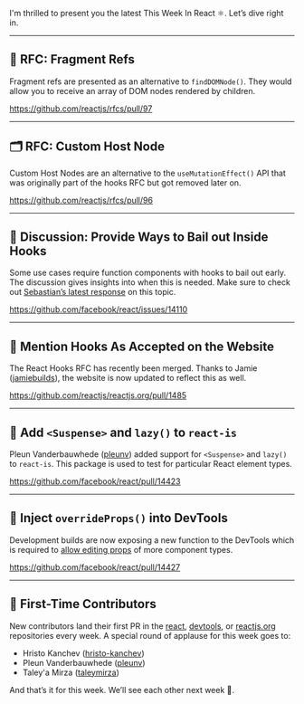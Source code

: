 I'm thrilled to present you the latest This Week In React ⚛️. Let’s dive right in.

---

## 🚸 RFC: Fragment Refs

Fragment refs are presented as an alternative to `findDOMNode()`. They would allow you to receive an array of DOM nodes rendered by children.

https://github.com/reactjs/rfcs/pull/97

---

## 🗂 RFC: Custom Host Node

Custom Host Nodes are an alternative to the `useMutationEffect()` API that was originally part of the hooks RFC but got removed later on.

https://github.com/reactjs/rfcs/pull/96

---

## 💬 Discussion: Provide Ways to Bail out Inside Hooks

Some use cases require function components with hooks to bail out early. The discussion gives insights into when this is needed. Make sure to check out [Sebastian’s latest response](https://github.com/facebook/react/issues/14110#issuecomment-446845886) on this topic.

https://github.com/facebook/react/issues/14110

---

## 📌 Mention Hooks As Accepted on the Website

The React Hooks RFC has recently been merged. Thanks to Jamie ([jamiebuilds](https://github.com/jamiebuilds)), the website is now updated to reflect this as well.

https://github.com/reactjs/reactjs.org/pull/1485

---

## 🔎 Add `<Suspense>` and `lazy()` to `react-is`

Pleun Vanderbauwhede ([pleunv](https://github.com/pleunv)) added support for `<Suspense>` and `lazy()` to `react-is`. This package is used to test for particular React element types.

https://github.com/facebook/react/pull/14423

---

## 💉 Inject `overrideProps()` into DevTools

Development builds are now exposing a new function to the DevTools which is required to [allow editing props](https://github.com/facebook/react-devtools/pull/1249) of more component types.

https://github.com/facebook/react/pull/14427

---

## 👏 First-Time Contributors

New contributors land their first PR in the [react](https://github.com/facebook/react), [devtools](https://github.com/facebook/react-devtools), or [reactjs.org](https://github.com/reactjs/reactjs.org) repositories every week. A special round of applause for this week goes to:

  - Hristo Kanchev ([hristo-kanchev](https://github.com/hristo-kanchev))
  - Pleun Vanderbauwhede ([pleunv](https://github.com/pleunv))
  - Taley'a Mirza ([taleymirza](https://github.com/taleymirza))

And that’s it for this week. We’ll see each other next week 👋.
